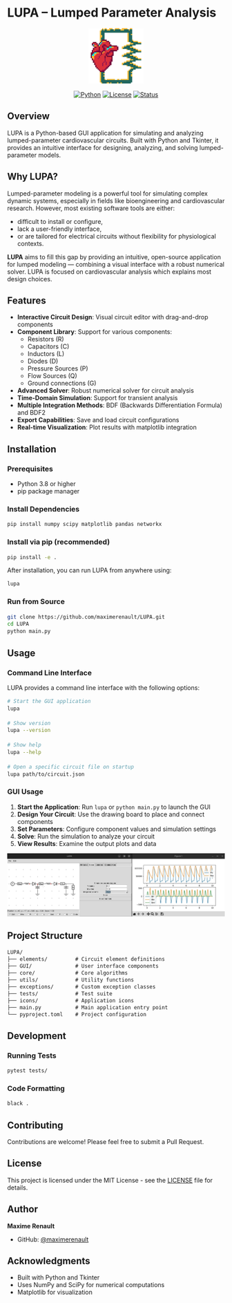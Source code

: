 # LUPA – Lumped Parameter Analysis

<div align="center">
  <img src="img/icons/LUPA_256.png" alt="LUPA Logo" width="128" height="128">
  
  [![Python](https://img.shields.io/badge/python-3.8+-blue.svg)](https://www.python.org/downloads/)
  [![License](https://img.shields.io/badge/license-MIT-green.svg)](LICENSE)
  [![Status](https://img.shields.io/badge/status-alpha-yellow.svg)](https://github.com/maximerenault/LUPA)
</div>

## Overview

LUPA is a Python-based GUI application for simulating and analyzing lumped-parameter cardiovascular circuits. Built with Python and Tkinter, it provides an intuitive interface for designing, analyzing, and solving lumped-parameter models.

## Why LUPA?

Lumped-parameter modeling is a powerful tool for simulating complex dynamic systems, especially in fields like bioengineering and cardiovascular research. However, most existing software tools are either:
 - difficult to install or configure,
 - lack a user-friendly interface,
 - or are tailored for electrical circuits without flexibility for physiological contexts.

**LUPA** aims to fill this gap by providing an intuitive, open-source application for lumped modeling — combining a visual interface with a robust numerical solver. LUPA is focused on cardiovascular analysis which explains most design choices.

## Features

- **Interactive Circuit Design**: Visual circuit editor with drag-and-drop components
- **Component Library**: Support for various components:
  - Resistors (R)
  - Capacitors (C) 
  - Inductors (L)
  - Diodes (D)
  - Pressure Sources (P)
  - Flow Sources (Q)
  - Ground connections (G)
- **Advanced Solver**: Robust numerical solver for circuit analysis
- **Time-Domain Simulation**: Support for transient analysis
- **Multiple Integration Methods**: BDF (Backwards Differentiation Formula) and BDF2
- **Export Capabilities**: Save and load circuit configurations
- **Real-time Visualization**: Plot results with matplotlib integration

## Installation

### Prerequisites

- Python 3.8 or higher
- pip package manager

### Install Dependencies

```bash
pip install numpy scipy matplotlib pandas networkx
```

### Install via pip (recommended)

```bash
pip install -e .
```

After installation, you can run LUPA from anywhere using:
```bash
lupa
```

### Run from Source

```bash
git clone https://github.com/maximerenault/LUPA.git
cd LUPA
python main.py
```

## Usage

### Command Line Interface

LUPA provides a command line interface with the following options:

```bash
# Start the GUI application
lupa

# Show version
lupa --version

# Show help
lupa --help

# Open a specific circuit file on startup
lupa path/to/circuit.json
```

### GUI Usage

1. **Start the Application**: Run `lupa` or `python main.py` to launch the GUI
2. **Design Your Circuit**: Use the drawing board to place and connect components
3. **Set Parameters**: Configure component values and simulation settings
4. **Solve**: Run the simulation to analyze your circuit
5. **View Results**: Examine the output plots and data
<div align="center">
  <img src="img/lumped_lv_windkessel.jpg" alt="Results of the analysis of a left ventricle model">
</div>

## Project Structure

```
LUPA/
├── elements/         # Circuit element definitions
├── GUI/              # User interface components
├── core/             # Core algorithms
├── utils/            # Utility functions
├── exceptions/       # Custom exception classes
├── tests/            # Test suite
├── icons/            # Application icons
├── main.py           # Main application entry point
└── pyproject.toml    # Project configuration
```

## Development

### Running Tests

```bash
pytest tests/
```

### Code Formatting

```bash
black .
```

## Contributing

Contributions are welcome! Please feel free to submit a Pull Request.

## License

This project is licensed under the MIT License - see the [LICENSE](LICENSE) file for details.

## Author

**Maxime Renault**
- GitHub: [@maximerenault](https://github.com/maximerenault)

## Acknowledgments

- Built with Python and Tkinter
- Uses NumPy and SciPy for numerical computations
- Matplotlib for visualization
